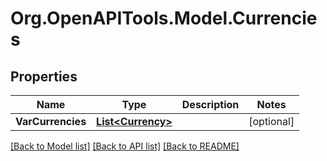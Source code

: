 # Org.OpenAPITools.Model.Currencies

## Properties

Name | Type | Description | Notes
------------ | ------------- | ------------- | -------------
**VarCurrencies** | [**List&lt;Currency&gt;**](Currency.md) |  | [optional] 

[[Back to Model list]](../README.md#documentation-for-models) [[Back to API list]](../README.md#documentation-for-api-endpoints) [[Back to README]](../README.md)

